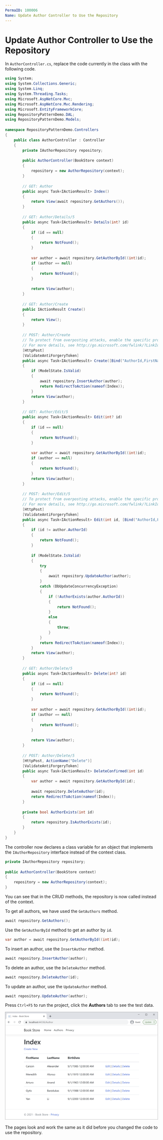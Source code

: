 ```yaml
---
PermaID: 100006
Name: Update Author Controller to Use the Repository
---
```


# Update Author Controller to Use the Repository

In `AuthorController.cs`, replace the code currently in the class with the following code.

```csharp
using System;
using System.Collections.Generic;
using System.Linq;
using System.Threading.Tasks;
using Microsoft.AspNetCore.Mvc;
using Microsoft.AspNetCore.Mvc.Rendering;
using Microsoft.EntityFrameworkCore;
using RepositoryPatternDemo.DAL;
using RepositoryPatternDemo.Models;

namespace RepositoryPatternDemo.Controllers
{
    public class AuthorController : Controller
    {
        private IAuthorRepository repository;

        public AuthorController(BookStore context)
        {
            repository = new AuthorRepository(context);
        }

        // GET: Author
        public async Task<IActionResult> Index()
        {
            return View(await repository.GetAuthors());
        }

        // GET: Author/Details/5
        public async Task<IActionResult> Details(int? id)
        {
            if (id == null)
            {
                return NotFound();
            }

            var author = await repository.GetAuthorById((int)id);
            if (author == null)
            {
                return NotFound();
            }

            return View(author);
        }

        // GET: Author/Create
        public IActionResult Create()
        {
            return View();
        }

        // POST: Author/Create
        // To protect from overposting attacks, enable the specific properties you want to bind to.
        // For more details, see http://go.microsoft.com/fwlink/?LinkId=317598.
        [HttpPost]
        [ValidateAntiForgeryToken]
        public async Task<IActionResult> Create([Bind("AuthorId,FirstName,LastName,BirthDate")] Author author)
        {
            if (ModelState.IsValid)
            {
                await repository.InsertAuthor(author);
                return RedirectToAction(nameof(Index));
            }
            return View(author);
        }

        // GET: Author/Edit/5
        public async Task<IActionResult> Edit(int? id)
        {
            if (id == null)
            {
                return NotFound();
            }

            var author = await repository.GetAuthorById((int)id);
            if (author == null)
            {
                return NotFound();
            }
            return View(author);
        }

        // POST: Author/Edit/5
        // To protect from overposting attacks, enable the specific properties you want to bind to.
        // For more details, see http://go.microsoft.com/fwlink/?LinkId=317598.
        [HttpPost]
        [ValidateAntiForgeryToken]
        public async Task<IActionResult> Edit(int id, [Bind("AuthorId,FirstName,LastName,BirthDate")] Author author)
        {
            if (id != author.AuthorId)
            {
                return NotFound();
            }

            if (ModelState.IsValid)
            {
                try
                {
                    await repository.UpdateAuthor(author);
                }
                catch (DbUpdateConcurrencyException)
                {
                    if (!AuthorExists(author.AuthorId))
                    {
                        return NotFound();
                    }
                    else
                    {
                        throw;
                    }
                }
                return RedirectToAction(nameof(Index));
            }
            return View(author);
        }

        // GET: Author/Delete/5
        public async Task<IActionResult> Delete(int? id)
        {
            if (id == null)
            {
                return NotFound();
            }

            var author = await repository.GetAuthorById((int)id);
            if (author == null)
            {
                return NotFound();
            }

            return View(author);
        }

        // POST: Author/Delete/5
        [HttpPost, ActionName("Delete")]
        [ValidateAntiForgeryToken]
        public async Task<IActionResult> DeleteConfirmed(int id)
        {
            var author = await repository.GetAuthorById(id);

            await repository.DeleteAuthor(id);
            return RedirectToAction(nameof(Index));
        }

        private bool AuthorExists(int id)
        {
            return repository.IsAuthorExists(id);
        }
    }
}
```

The controller now declares a class variable for an object that implements the `IAuthorRepository` interface instead of the context class.

```csharp
private IAuthorRepository repository;

public AuthorController(BookStore context)
{
    repository = new AuthorRepository(context);
}
```

You can see that in the CRUD methods, the repository is now called instead of the context.

To get all authors, we have used the `GetAuthors` method.

```csharp
await repository.GetAuthors();
```

Use the `GetAuthorById` method to get an author by `id`.

```csharp
var author = await repository.GetAuthorById((int)id);
```

To insert an author, use the `InsertAuthor` method.

```csharp
await repository.InsertAuthor(author);
```

To delete an author, use the `DeleteAuthor` method.

```csharp
await repository.DeleteAuthor(id);
```

To update an author, use the `UpdateAuthor` method.

```csharp
await repository.UpdateAuthor(author);
```

Press `Ctrl+F5` to run the project, click the **Authors** tab to see the test data.

<img src="images/update-controller-1.png">

The pages look and work the same as it did before you changed the code to use the repository.
